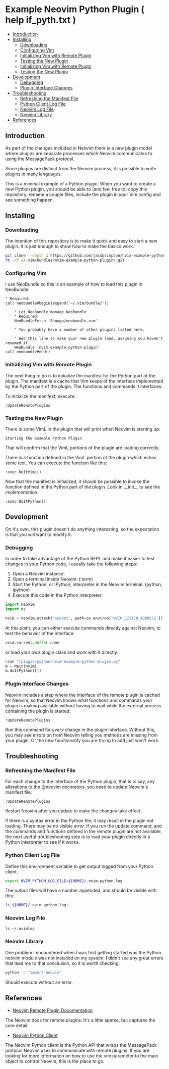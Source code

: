 # Example Neovim Python Plugin ( help if_pyth.txt )

- [Introduction](#introduction)
- [Installing](#installing)
    - [Downloading](#downloading)
    - [Configuring Vim](#configuring-vim)
    - [Initializing Vim with Remote Plugin](#initializing)
    - [Testing the New Plugin](#testing)
    - [Initializing Vim with Remote Plugin](#initializing)
    - [Testing the New Plugin](#testing)
- [Development](#development)
    - [Debugging](#debugging)
    - [Plugin Interface Changes](#changing-interface)
- [Troubleshooting](#troubleshooting)
    - [Refreshing the Manifest File](#refreshing-manifest)
    - [Python Client Log File](#client-log-file)
    - [Neovim Log File](#neovim-log-file)
    - [Neovim Library](#neovim-library)
- [References](#references)

## <a id="introduction"></a>Introduction

As part of the changes included in Neovim there is a new plugin model where
plugins are separate processes which Neovim communicates to using the
MessagePack protocol.

Since plugins are distinct from the Neovim process, it is possible to write
plugins in many languages.

This is a minimal example of a Python plugin. When you want to create a new
Python plugin, you should be able to (and feel free to) copy this repository,
rename a couple files, include the plugin in your Vim config and see something
happen.

## <a id="installing"></a>Installing

### <a id="downloading"></a>Downloading

The intention of this repository is to make it quick and easy to start a new
plugin. It is just enough to show how to make the basics work.

```Bash
git clone --depth 1 https://github.com/jacobsimpson/nvim-example-python-plugin ~/.vim/bundle/nvim-example-python-plugin
rm -Rf ~/.vim/bundles/nvim-example-python-plugin/.git
```

### <a id="configuring-vim"></a>Configuring Vim

I use NeoBundle so this is an example of how to load this plugin in NeoBundle.

```VimL
" Required:
call neobundle#begin(expand('~/.vim/bundle/'))

    " Let NeoBundle manage NeoBundle
    " Required:
    NeoBundleFetch 'Shougo/neobundle.vim'

    " You probably have a number of other plugins listed here.

    " Add this line to make your new plugin load, assuming you haven't renamed it.
    NeoBundle 'nvim-example-python-plugin'
call neobundle#end()
```

### <a id="initializing"></a>Initializing Vim with Remote Plugin

The next thing to do is to initialize the manifest for the Python part of the
plugin. The manifest is a cache that Vim keeps of the interface implemented by
the Python part of the plugin. The functions and commands it interfaces.

To initialize the manifest, execute:

```VimL
:UpdateRemotePlugins
```

### <a id="testing"></a>Testing the New Plugin

There is some VimL in the plugin that will print when Neovim is starting up:

    Starting the example Python Plugin

That will confirm that the VimL portions of the plugin are loading correctly.

There is a function defined in the VimL portion of the plugin which echos some
text. You can execute the function like this:

```VimL
:exec DoItVimL()
```

Now that the manifest is initialized, it should be possible to invoke the
function defined in the Python part of the plugin. Look in \_\_init\_\_ to see
the implementation.

```VimL
:exec DoItPython()
```

## <a id="development"></a>Development

On it's own, this plugin doesn't do anything interesting, so the expectation is
that you will want to modify it.

### <a id="debugging"></a>Debugging

In order to take advantage of the Python REPL and make it easier to test changes in your Python code, I usually take the following steps:

1. Open a Neovim instance.
2. Open a terminal inside Neovim. (:term)
3. Start the Python, or IPython, interpreter in the Neovim terminal. (python, ipython)
4. Execute this code in the Python interpreter:
```Python
import neovim
import os

nvim = neovim.attach('socket', path=os.environ['NVIM_LISTEN_ADDRESS'])
```

At this point, you can either execute commands directly against Neovim, to test the behavior of the interface:

```Python
nvim.current.buffer.name
```

or load your own plugin class and work with it directly.

```Python
%run "rplugin/python/nvim-example-python-plugin.py"
m = Main(nvim)
m.doItPython([])
```

### <a id="changing-interface"></a>Plugin Interface Changes

Neovim includes a step where the interface of the remote plugin is cached for
Neovim, so that Neovim knows what functions and commands your plugin is making
available without having to wait while the external process containing the
plugin is started.

```VimL
:UpdateRemotePlugins
```

Run this command for *every* change in the plugin interface. Without this, you
may see errors on from Neovim telling you methods are missing from your plugin.
Or the new functionality you are trying to add just won't work.

## <a id="troubleshooting"></a>Troubleshooting

### <a id="refreshing-manifest"></a>Refreshing the Manifest File

For each change to the interface of the Python plugin, that is to say, any
alterations to the @neovim decorators, you need to update Neovim's manifest
file:

```VimL
:UpdateRemotePlugins
```

Restart Neovim after you update to make the changes take effect.

If there is a syntax error in the Python file, it may result in the plugin not
loading. There may be no visible error. If you run the update command, and the
commands and functions defined in the remote plugin are not available, the next
useful troubleshooting step is to load your plugin directly in a Python
interpreter to see if it works.

### <a id="client-log-file"></a>Python Client Log File

Define this environment variable to get output logged from your Python client.

```Bash
export NVIM_PYTHON_LOG_FILE=${HOME}/.nvim-python.log
```

The output files will have a number appended, and should be visible with this:

```Bash
ls ${HOME}/.nvim-python.log*
```

### <a id="neovim-log-file"></a>Neovim Log File

```Bash
ls ~/.nvimlog
```

### <a id="neovim-library"></a>Neovim Library

One problem I encountered when I was first getting started was the Python
neovim module was not installed on my system. I didn't see any great errors
that lead me to that conclusion, so it is worth checking:

```Bash
python -c "import neovim"
```

Should execute without an error.

## <a id="references"></a>References
- [Neovim Remote Plugin Documentation](http://neovim.io/doc/user/remote_plugin.html)

The Neovim docs for remote plugins. It's a little sparse, but captures the core
detail.

- [Neovim Python Client](https://github.com/neovim/python-client)

The Neovim Python client is the Python API that wraps the MessagePack protocol
Neovim uses to communicate with remote plugins. If you are looking for more
information on how to use the vim parameter to the main object to control
Neovim, this is the place to go.
